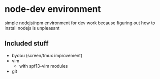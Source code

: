 # node-dev environment

simple nodejs/npm environment for dev work because figuring out how to install nodejs is unpleasant


## Included stuff

- byobu (screen/tmux improvement)
- vim
    - with spf13-vim modules
- git
